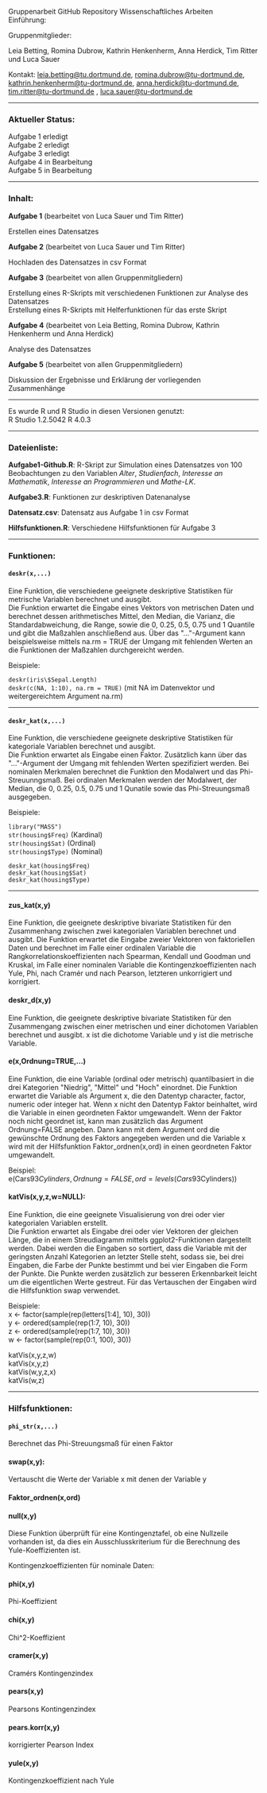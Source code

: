 Gruppenarbeit GitHub Repository Wissenschaftliches Arbeiten <br>
Einführung: 

Gruppenmitglieder:

Leia Betting, Romina Dubrow, Kathrin Henkenherm, Anna Herdick, Tim Ritter und Luca Sauer 

Kontakt: leia.betting@tu.dortmund.de, romina.dubrow@tu-dortmund.de, kathrin.henkenherm@tu-dortmund.de, anna.herdick@tu-dortmund.de, tim.ritter@tu-dortmund.de , luca.sauer@tu-dortmund.de

--------------------------------------------------------------------------------

### Aktueller Status: <br>
Aufgabe 1 erledigt <br>
Aufgabe 2 erledigt <br>
Aufgabe 3 erledigt <br>
Aufgabe 4 in Bearbeitung <br>
Aufgabe 5 in Bearbeitung 

--------------------------------------------------------------------------------

### Inhalt: <br>
**Aufgabe 1** (bearbeitet von Luca Sauer und Tim Ritter) <br>

Erstellen eines Datensatzes 

**Aufgabe 2** (bearbeitet von Luca Sauer und Tim Ritter) <br>

Hochladen des Datensatzes in csv Format

**Aufgabe 3** (bearbeitet von allen Gruppenmitgliedern) <br>

Erstellung eines R-Skripts mit verschiedenen Funktionen zur Analyse des Datensatzes <br>
Erstellung eines R-Skripts mit Helferfunktionen für das erste Skript

**Aufgabe 4** (bearbeitet von Leia Betting, Romina Dubrow, Kathrin Henkenherm und Anna Herdick) <br>

Analyse des Datensatzes

**Aufgabe 5** (bearbeitet von allen Gruppenmitgliedern) <br>

Diskussion der Ergebnisse und Erklärung der vorliegenden Zusammenhänge

--------------------------------------------------------------------------------

Es wurde R und R Studio in diesen Versionen genutzt:  
 R Studio 1.2.5042 
 R 4.0.3
 
--------------------------------------------------------------------------------

### Dateienliste: <br>

**Aufgabe1-Github.R**:    R-Skript zur Simulation eines Datensatzes von 100 Beobachtungen zu den Variablen _Alter_, _Studienfach_, _Interesse an Mathematik_, _Interesse an Programmieren_ und _Mathe-LK_. <br>

**Aufgabe3.R**:          Funktionen zur deskriptiven Datenanalyse <br>  

**Datensatz.csv**:        Datensatz aus Aufgabe 1 in csv Format <br>

**Hilfsfunktionen.R**:   Verschiedene Hilfsfunktionen für Aufgabe 3<br>

--------------------------------------------------------------------------------

### Funktionen: 

#### ``deskr(x,...)``
Eine Funktion, die verschiedene geeignete deskriptive Statistiken für metrische Variablen berechnet und ausgibt. <br>
Die Funktion erwartet die Eingabe eines Vektors von metrischen Daten und berechnet dessen arithmetisches Mittel, den Median, die Varianz, die Standardabweichung, die Range, sowie die 0, 0.25, 0.5, 0.75 und 1 Quantile und gibt die Maßzahlen anschließend aus. Über das "..."-Argument kann beispielsweise mittels na.rm = TRUE der Umgang mit fehlenden Werten an die Funktionen der Maßzahlen durchgereicht werden.

Beispiele:

``deskr(iris\$Sepal.Length)`` <br>
``deskr(c(NA, 1:10), na.rm = TRUE)``  (mit NA im Datenvektor und weitergereichtem Argument na.rm)

-----

#### ``deskr_kat(x,...)``
Eine Funktion, die verschiedene geeignete deskriptive Statistiken für kategoriale Variablen berechnet und ausgibt. <br>
Die Funktion erwartet als Eingabe einen Faktor. Zusätzlich kann über das "..."-Argument der Umgang mit fehlenden Werten spezifiziert werden. Bei nominalen Merkmalen berechnet die Funktion den Modalwert und das Phi-Streuunngsmaß. Bei ordinalen Merkmalen werden der Modalwert, der Median, die 0, 0.25, 0.5, 0.75 und 1 Qunatile sowie das Phi-Streuungsmaß ausgegeben. <br>

Beispiele:

``library("MASS")`` <br>
``str(housing$Freq)`` (Kardinal)<br>
``str(housing$Sat)``  (Ordinal) <br>
``str(housing$Type)`` (Nominal)

``deskr_kat(housing$Freq)``<br>
``deskr_kat(housing$Sat)``<br>
``deskr_kat(housing$Type)``<br>

---

#### zus_kat(x,y)
Eine Funktion, die geeignete deskriptive bivariate Statistiken für den Zusammenhang zwischen zwei kategorialen Variablen berechnet und ausgibt.
Die Funktion erwartet die Eingabe zweier Vektoren von faktoriellen Daten und berechnet im Falle einer ordinalen Variable die Rangkorrelationskoeffizienten nach Spearman, Kendall und Goodman und Kruskal, im Falle einer nominalen Variable die Kontingenzkoeffizienten nach Yule, Phi, nach Cramér und nach Pearson, letzteren unkorrigiert und korrigiert. 

#### deskr_d(x,y)
Eine Funktion, die geeignete deskriptive bivariate Statistiken für den Zusammengang zwischen einer metrischen und einer dichotomen Variablen berechnet und ausgibt.
x ist die dichotome Variable und y ist die metrische Variable.

#### e(x,Ordnung=TRUE,...)
Eine Funktion, die eine Variable (ordinal oder metrisch) quantilbasiert in die drei Kategorien "Niedrig", "Mittel" und "Hoch" einordnet. 
Die Funktion erwartet die Variable als Argument x, die den Datentyp character, factor, numeric oder integer hat. Wenn x nicht den Datentyp Faktor beinhaltet, wird die Variable in einen geordneten Faktor umgewandelt. Wenn der Faktor noch nicht geordnet ist, kann man zusätzlich das Argument Ordnung=FALSE angeben. Dann kann mit dem Argument ord die gewünschte Ordnung des Faktors angegeben werden und die Variable x wird mit der Hilfsfunktion Faktor_ordnen(x,ord) in einen geordneten Faktor umgewandelt.

Beispiel: <br>
e(Cars93$Cylinders,Ordnung = FALSE, ord = levels(Cars93$Cylinders)) 

#### katVis(x,y,z,w=NULL):
Eine Funktion, die eine geeignete Visualisierung von drei oder vier kategorialen Variablen erstellt. <br>
Die Funktion erwartet als Eingabe drei oder vier Vektoren der gleichen Länge, die in einem Streudiagramm mittels ggplot2-Funktionen dargestellt werden. Dabei werden die Eingaben so sortiert, dass die Variable mit der geringsten Anzahl Kategorien an letzter Stelle steht, sodass sie, bei drei Eingaben, die Farbe der Punkte bestimmt und bei vier Eingaben die Form der Punkte. Die Punkte werden zusätzlich zur besseren Erkennbarkeit leicht um die eigentlichen Werte gestreut. Für das Vertauschen der Eingaben wird die Hilfsfunktion swap verwendet.

Beispiele:<br>
x <- factor(sample(rep(letters[1:4], 10), 30))<br>
y <- ordered(sample(rep(1:7, 10), 30))<br>
z <- ordered(sample(rep(1:7, 10), 30))<br>
w <- factor(sample(rep(0:1, 100), 30))<br>

katVis(x,y,z,w)<br>
katVis(x,y,z)<br>
katVis(w,y,z,x)<br>
katVis(w,z)<br>

--------------------------------------------------------------------------------

### Hilfsfunktionen:

#### ``phi_str(x,...)``
Berechnet das Phi-Streuungsmaß für einen Faktor

#### swap(x,y):
Vertauscht die Werte der Variable x mit denen der Variable y

#### Faktor_ordnen(x,ord)

#### null(x,y)
Diese Funktion überprüft für eine Kontingenztafel, ob eine Nullzeile vorhanden ist, 
da dies ein Ausschlusskriterium für die Berechnung des Yule-Koeffizienten ist.

Kontingenzkoeffizienten für nominale Daten: 

#### phi(x,y)
Phi-Koeffizient

#### chi(x,y)
Chi^2-Koeffizient

#### cramer(x,y)
Cramérs Kontingenzindex

#### pears(x,y)
Pearsons Kontingenzindex

#### pears.korr(x,y)
korrigierter Pearson Index

#### yule(x,y)
Kontingenzkoeffizient nach Yule


